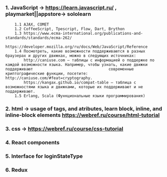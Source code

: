 ### 1. JavaScript -> https://learn.javascript.ru/ , playmarket||appstore-> sololearn
        1.1 AJAX, COMET
        1.2 CoffeeScript, Tpescript, Flow, Dart, Brython
        1.3 https://www.ecma-international.org/publications-and-standards/standards/ecma-262/
                https://developer.mozilla.org/ru/docs/Web/JavaScript/Reference
        1.4 Посмотреть, какие возможности поддерживаются в разных браузерах и других движках, можно в следующих источниках:
            http://caniuse.com – таблицы с информацией о поддержке по каждой возможности языка. Например, чтобы узнать, какие движки поддерживают                                 современные криптографические функции, посетите: http://caniuse.com/#feat=cryptography.
            https://kangax.github.io/compat-table – таблица с возможностями языка и движками, которые их поддерживают и не поддерживают.  
        1.5 Erlang, Scala (Функциональные языки программирования)

### 2. html -> usage of tags, and atributes, learn block, inline, and inline-block elements https://webref.ru/course/html-tutorial

### 3. css -> https://webref.ru/course/css-tutorial

### 4. React components

### 5. Interface for loginStateType

### 6. Redux
